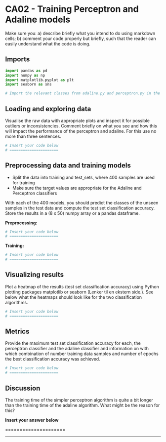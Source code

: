 # CA02 - Training Perceptron and Adaline models

Make sure you: a) describe briefly what you intend to do using markdown cells; b) comment your code properly but briefly, such that the reader can easily understand what the code is doing.


## Imports


```python
import pandas as pd
import numpy as np
import matplotlib.pyplot as plt
import seaborn as sns

# Import the relevant classes from adaline.py and perceptron.py in the classifiers folder
```

## Loading and exploring data


Visualise the raw data with appropriate plots and inspect it for possible outliers or inconsistencies. Comment briefly on what you see and how this will impact the performance of the perceptron and adaline. For this use no more than three sentences.


```python
# Insert your code below
# ======================
```

## Preprocessing data and training models

- Split the data into training and test_sets, where 400 samples are used for training
- Make sure the target values are appropriate for the Adaline and Perceptron classifiers

With each of the 400 models, you should predict the classes of the unseen samples in the test data and compute the test set classification accuracy. Store the results in a (8 x 50) numpy array or a pandas dataframe.

__Preprocessing:__


```python
# Insert your code below
# ======================
```

__Training:__


```python
# Insert your code below
# ======================
```

## Visualizing results

Plot a heatmap of the results (test set classification accuracy) using Python plotting packages matplotlib or seaborn (Lenker til en ekstern side.). See below what the heatmaps should look like for the two classification algorithms.


```python
# Insert your code below
# ======================
```

## Metrics

Provide the maximum test set classification accuracy for each, the perceptron classifier and the adaline classifier and information on with which combination of number training data samples and number of epochs the best classification accuracy was achieved. 


```python
# Insert your code below
# ======================
```

## Discussion

The training time of the simpler perceptron algorithm is quite a bit longer than the training time of the adaline algorithm. What might be the reason for this?

__Insert your answer below__

=====================

---
